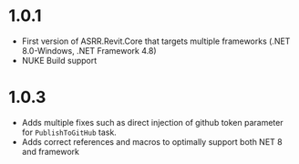 # 1.0.1

- First version of ASRR.Revit.Core that targets multiple frameworks (.NET 8.0-Windows, .NET Framework 4.8)
- NUKE Build support

# 1.0.3

- Adds multiple fixes such as direct injection of github token parameter for `PublishToGitHub` task.
- Adds correct references and macros to optimally support both NET 8 and framework